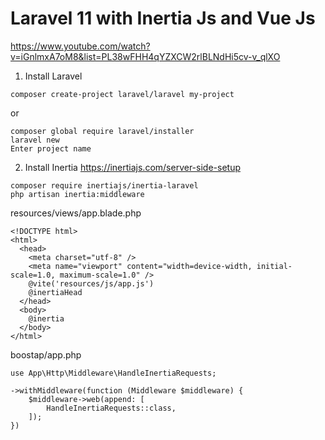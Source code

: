 # Laravel 11 with Inertia Js and Vue Js
https://www.youtube.com/watch?v=iGnlmxA7oM8&list=PL38wFHH4qYZXCW2rlBLNdHi5cv-v_qlXO


1. Install Laravel
  ```
  composer create-project laravel/laravel my-project
  ```
  or
  ```
  composer global require laravel/installer
  laravel new
  Enter project name
  ```

2. Install Inertia
  https://inertiajs.com/server-side-setup
  ```
  composer require inertiajs/inertia-laravel
  php artisan inertia:middleware
  ```

  resources/views/app.blade.php
  ```
  <!DOCTYPE html>
  <html>
    <head>
      <meta charset="utf-8" />
      <meta name="viewport" content="width=device-width, initial-scale=1.0, maximum-scale=1.0" />
      @vite('resources/js/app.js')
      @inertiaHead
    </head>
    <body>
      @inertia
    </body>
  </html>
  ```

  boostap/app.php
  ```
  use App\Http\Middleware\HandleInertiaRequests;

  ->withMiddleware(function (Middleware $middleware) {
      $middleware->web(append: [
          HandleInertiaRequests::class,
      ]);
  })
  ```
